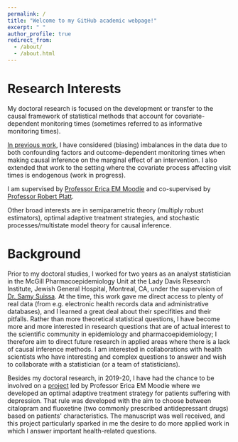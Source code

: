 ```yaml
---
permalink: /
title: "Welcome to my GitHub academic webpage!"
excerpt: " "
author_profile: true
redirect_from: 
  - /about/
  - /about.html
---
```


 
Research Interests
======

My doctoral research is focused on the development or transfer to the causal framework of statistical methods that account for covariate-dependent monitoring times (sometimes referred to as informative monitoring times). 

<a href="https://janiecoulombestat.github.io/publication/2020-04-25-paper-1-Weighted-Regression">In previous work</a>, I have considered (biasing) imbalances in the data due to both confounding factors and outcome-dependent monitoring times when making causal inference on the marginal effect of an intervention. I also extended that work to the setting where the covariate process affecting visit times is endogenous (work in progress).

I am supervised by <a href="https://www.ericamoodie.com/">Professor Erica EM Moodie</a> and co-supervised by <a href="https://www.mcgill.ca/epi-biostat-occh/robert-william-platt">Professor Robert Platt</a>. 

<!--In a first project (P1), we proposed and compared two estimators for the marginal effect of an intervention on a longitudinal outcome with data subject to informative monitoring times and confounding; the estimators extended the theory on generalized estimating equations (Liang and Zeger, 1986) and the equations of Lin and Ying (2001). In a second doctoral project, I tackled endogenous covariate processes that may affect and may interact with monitoring times in continuous, during patients' follow-up. In a third project, I extended the estimators proposed in (P1) to a setting where the outcome is categorical, using a proportional odds model (McCullagh, 1980), and when the exposure is continuous rather than binary by extending the IPT weight to one that is generalized (Robins, 2000). The estimator is applied to learn about the marginal effect of the time spent on video games on the number of suicide attempts in American adolescents. -->

Other broad interests are in semiparametric theory (multiply robust estimators), optimal adaptive treatment strategies, and stochastic processes/multistate model theory for causal inference.


Background
======

Prior to my doctoral studies, I worked for two years as an analyst statistician in the McGill Pharmacoepidemiology Unit at the Lady Davis Research Institute, Jewish General Hospital, Montreal, CA, under the supervision of <a href="http://www.ladydavis.ca/fr/samysuissa">Dr. Samy Suissa</a>. At the time, this work gave me direct access to plenty of real data (from e.g. electronic health records data and administrative databases), and I learned a great deal about their specifities and their pitfalls. Rather than more theoretical statistical questions, I have become more and more interested in research questions that are of actual interest to the scientific community in epidemiology and pharmacoepidemiology; I therefore aim to direct future research in applied areas where there is a lack of causal inference methods. I am interested in collaborations with health scientists who have interesting and complex questions to answer and wish to collaborate with a statistician (or a team of statisticians).

Besides my doctoral research, in 2019-20, I have had the chance to be involved on a <a href="https://janiecoulombestat.github.io/publication/2020-10-08-paper-2-ADDrugs">project</a> led by Professor Erica EM Moodie where we developed an optimal adaptive treatment strategy for patients suffering with depression. That rule was developed with the aim to choose between citalopram and fluoxetine (two commonly prescribed antidepressant drugs) based on patients' characteristics. The manuscript was well received, and this project particularly sparked in me the desire to do more applied work in which I answer important health-related questions. 

 
 
